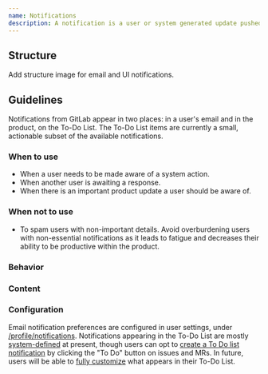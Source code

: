 ```yaml
---
name: Notifications
description: A notification is a user or system generated update pushed to users.
---
```


## Structure

<todo>Add structure image for email and UI notifications.</todo>

## Guidelines

Notifications from GitLab appear in two places: in a user's email and in the product, on the To-Do List. The To-Do List items are currently a small, actionable subset of the available notifications.

### When to use

- When a user needs to be made aware of a system action.
- When another user is awaiting a response.
- When there is an important product update a user should be aware of.

### When not to use

- To spam users with non-important details. Avoid overburdening users with non-essential notifications as it leads to fatigue and decreases their ability to be productive within the product.

### Behavior

### Content

### Configuration

Email notification preferences are configured in user settings, under [/profile/notifications](https://gitlab.com/-/profile/notifications). Notifications appearing in the To-Do List are mostly [system-defined](https://docs.gitlab.com/ee/user/todos.html#actions-that-create-to-do-items) at present, though users can opt to [create a To Do list notification](https://docs.gitlab.com/ee/user/todos.html#create-a-to-do-item) by clicking the "To Do" button on issues and MRs. In future, users will be able to [fully customize](https://gitlab.com/gitlab-org/gitlab/-/issues/320912) what appears in their To-Do List. 
